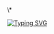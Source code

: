 \\\*

[![Typing SVG](https://readme-typing-svg.demolab.com?font=Fira+Code&pause=20&width=800&height=10000&lines=祝;梨;汁;汁;，;中;考;必;胜;!&left=true&size=800&color=%23FF0000&multiline=true&repeat=true)](https://wunian.xyz)